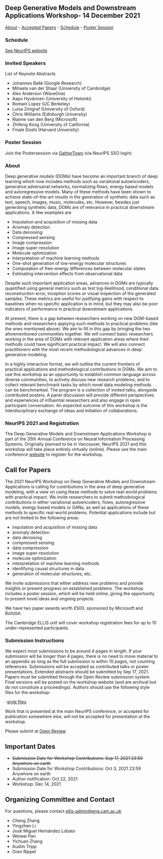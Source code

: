 ## Deep Generative Models and Downstream Applications Workshop- 14 December 2021

[About](#about) - [Accepted Papers](#accepted-papers) - [Schedule](#schedule) - [Poster Session](#poster-session)

### Schedule 

[See NeurIPS website](https://neurips.cc)

### Invited Speakers

List of Keynote Abstracts

- Johannes Ballé (Google Research)
- Mihaela van der Shaar (University of Cambridge)
- Alex Anderson (WaveOne)
- Aapo Hyvärinen (University of Helsinki)
- Romain Lopez (UC Berkeley)
- Luisa Zintgraf (University of Oxford)
- Chris Williams (Edinburgh University)
- Rianne van den Berg (Microsoft)
- Zhifeng Kong (University of California)
- Finale Doshi (Harvard University)

### Poster Session

Join the Postersession via [GatherTown](https://www.gather.town) (via NeurIPS SSO login)

### About

Deep generative models (DGMs) have become an important branch of deep learning which now includes methods such as variational autoencoders, generative adversarial networks, normalizing flows, energy based models and autoregressive models. Many of these methods have been shown to achieve state-of-the-art results in the generation of synthetic data such as text, speech, images, music, molecules, etc. However, besides just generating synthetic data, DGMs are of relevance in practical downstream applications. A few examples are

- Imputation and acquisition of missing data
- Anomaly detection
- Data denoising
- Compressed sensing
- Image compression
- Image super-resolution
- Molecule optimization
- Interpretation of machine learning methods
- One-shot generation of low-energy molecular structures
- Computation of free-energy differences between molecular states
- Estimating intervention effects from observational data

Despite such important application areas, advances in DGMs are typically quantified using general metrics such as test log-likelihood, conditional data reconstruction error, inception scores or visual inspection of the generated samples. These metrics are useful for justifying gains with respect to baselines when no specific application is in mind, but they may also be poor indicators of performance in practical downstream applications.

At present, there is a gap between researchers working on new DGM-based methods and researchers applying such methods to practical problems (like the ones mentioned above). We aim to fill in this gap by bringing the two aforementioned communities together. We will connect basic researchers working in the area of DGMs with relevant application areas where their methods could have significant practical impact. We will also connect practitioners with the most recent methodological advances in deep generative modeling.

In a highly interactive format, we will outline the current frontiers of practical applications and methodological contributions in DGMs. We aim to use this workshop as an opportunity to establish common language across diverse communities, to actively discuss new research problems, and to collect relevant benchmark tasks by which novel data modeling methods can be benchmarked. The program is a collection of invited talks, alongside contributed posters. A panel discussion will provide different perspectives and experiences of influential researchers and also engage in open participant conversation. An expected outcome of this workshop is the
interdisciplinary exchange of ideas and initiation of collaborations.

### NeurIPS 2021 and Registration

The Deep Generative Models and Downstream Applications Workshop is part of the 35th Annual Conference on Neural Information Processing Systems. Originally planned to be in Vancouver, NeurIPS 2021 and this workshop will take place entirely virtually (online). Please use the main conference [website](https://neurips.cc) to register for the workshop.

## Call for Papers

The 2021 NeurIPS Workshop on Deep Generative Models and Downstream Applications is calling for contributions in the area of deep generative modeling, with a view on using these methods to solve real-world problems with practical impact. We invite researchers to submit methodological contributions in either variational autoencoders, flows, autoregressive models, energy based models or GANs, as well as applications of these methods to specific real-world problems. Potential applications include but are not limited to the following areas: 
- imputation and acquisition of missing data
- anomaly detection
- data denoising
- compressed sensing
- data compression
- image super-resolution
- molecule optimization
- interpretation of machine learning methods
- identifying causal structures in data
- generation of molecular structures, etc. 

We invite submissions that either address new problems and provide insights or present progress on established problems. The workshop includes a poster session, which will be held online, giving the opportunity to present novel ideas and ongoing projects.

We have two paper awards worth £500, sponsored by Microsoft and Boltzbit.

The Cambridge ELLIS unit will cover workshop registration fees for up to 10 under-represented participants.

### Submission Instructions

We expect most submissions to be around 4 pages in length. If your submission will be longer than 4 pages, there is no need to move material to an appendix as long as the full submission is within 10 pages, not counting references. Submissions will be accepted as contributed talks or poster presentations. Extended abstracts should be submitted by Sep 17, 2021. Papers must be submitted through the Open Review submission system. Final versions will be posted on the workshop website (and are archival but do not constitute a proceedings). Authors should use the following style files for the workshop:

-[style files](https://github.com/dgms-and-applications/2021/raw/Workshop-Style/latex-dgms-apps.zip)

Work that is presented at the main NeurIPS conference, or accepted for publication somewhere else, will not be accepted for presentation at the workshop.

Please submit at [Open Review](https://openreview.net/group?id=NeurIPS.cc/2021/Workshop/DGMs_Applications)

## Important Dates

- <SPAN STYLE="text-decoration:line-through">Submission Date for Workshop Contributions: Sep 17, 2021 23:59 Anywhere on earth</SPAN> 
- Submission Date for Workshop Contributions: Oct 3, 2021 23:59 Anywhere on earth
- Author notification: Oct 22, 2021
- Workshop: Dec 14, 2021

## Organizing Committee and Contact

For questions, please contact [ellis-admin@eng.cam.ac.uk](ellis-admin@eng.cam.ac.uk)

- Cheng Zhang
- Yingzhen Li
- José Miguel Hernández Lobato
- Weiwei Pan
- Yichuan Zhang
- Austin Tripp
- Oren Rippel

